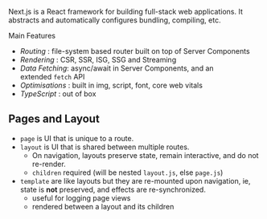 Next.js is a React framework for building full-stack web applications. It abstracts and automatically configures bundling, compiling, etc.

Main Features
- *Routing* : file-system based router built on top of Server Components
- *Rendering* : CSR, SSR, ISG, SSG and Streaming
- *Data Fetching*:  async/await in Server Components, and an extended `fetch` API 
- *Optimisations* : built in img, script, font, core web vitals
- *TypeScript* : out of box

## Pages and Layout

- `page` is UI that is unique to a route. 
- `layout` is UI that is shared between multiple routes. 
	- On navigation, layouts preserve state, remain interactive, and do not re-render.
	- `children` required (will be nested `layout.js`, else `page.js`)
- `template` are like layouts but they are re-mounted upon navigation, ie, state is **not** preserved, and effects are re-synchronized.
	- useful for logging page views
	- rendered between a layout and its children